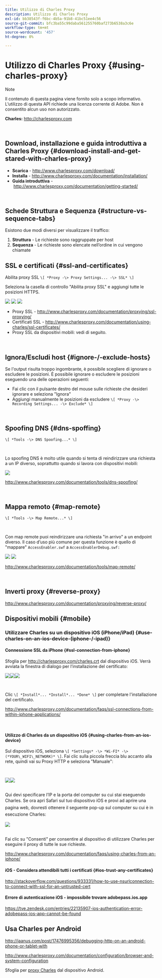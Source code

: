 ```yaml
---
title: Utilizzo di Charles Proxy
description: Utilizzo di Charles Proxy
exl-id: bb38543f-f6bc-4b5a-91b8-41bc51ee4c56
source-git-commit: bfc3ba55c99daba561255760baf273b6538a3c6e
workflow-type: tm+mt
source-wordcount: '457'
ht-degree: 0%

---
```


# Utilizzo di Charles Proxy {#using-charles-proxy}

>[!NOTE]
>
>Il contenuto di questa pagina viene fornito solo a scopo informativo. L’utilizzo di questa API richiede una licenza corrente di Adobe. Non è consentito alcun uso non autorizzato.


**Charles:** <http://charlesproxy.com>

 
## Download, installazione e guida introduttiva a Charles Proxy {#download-install-and-get-stared-with-charles-proxy}

- **Scarica** - <http://www.charlesproxy.com/download/>
- **Installa** - <http://www.charlesproxy.com/documentation/installation/>
- **Guida introduttiva** - <http://www.charlesproxy.com/documentation/getting-started/>

 
## Schede Struttura e Sequenza {#structure-vs-sequence-tabs}

Esistono due modi diversi per visualizzare il traffico:

1. **Struttura** - Le richieste sono raggruppate per host
1. **Sequenza** - Le richieste sono elencate nell’ordine in cui vengono chiamate


## SSL e certificati {#ssl-and-certificates}

Abilita proxy SSL `\[ *Proxy -\> Proxy Settings... -\> SSL* \]`

Seleziona la casella di controllo &quot;Abilita proxy SSL&quot; e aggiungi tutte le posizioni HTTPS.


![](https://dzf8vqv24eqhg.cloudfront.net/userfiles/258/326/ckfinder/images/ProxySettings.PNG) ![](https://dzf8vqv24eqhg.cloudfront.net/userfiles/258/326/ckfinder/images/SSLSettings.PNG) ![](https://dzf8vqv24eqhg.cloudfront.net/userfiles/258/326/ckfinder/images/AddHttpsLocations.PNG)



- Proxy SSL - <http://www.charlesproxy.com/documentation/proxying/ssl-proxying/>
- Certificati SSL - <http://www.charlesproxy.com/documentation/using-charles/ssl-certificates/>
- Proxy SSL da dispositivi mobili: vedi di seguito.

 
## Ignora/Escludi host {#ignore-/-exclude-hosts}

Se l&#39;output risulta troppo ingombrante, è possibile scegliere di ignorare o escludere le posizioni. È possibile ignorare o escludere le posizioni eseguendo una delle operazioni seguenti:

- Fai clic con il pulsante destro del mouse sulle richieste che desideri ignorare e seleziona &quot;Ignora&quot;
- Aggiungi manualmente le posizioni da escludere `\[ *Proxy -\> Recording Settings... -\> Exclude* \]`

 
## Spoofing DNS {#dns-spoffing}

`\[ *Tools -\> DNS Spoofing...* \]`

 

Lo spoofing DNS è molto utile quando si tenta di reindirizzare una richiesta a un IP diverso, soprattutto quando si lavora con dispositivi mobili:

![](https://dzf8vqv24eqhg.cloudfront.net/userfiles/258/326/ckfinder/images/DNSSpoofing.PNG)

<http://www.charlesproxy.com/documentation/tools/dns-spoofing/>

 
## Mappa remoto {#map-remote}

`\[ *Tools -\> Map Remote...* \]`

 

Con map remote puoi reindirizzare una richiesta &quot;in arrivo&quot; a un endpoint diverso. Il caso d’uso più comune per questa funzione è quello di &quot;mappare&quot; `AccessEnabler.swf` a `AccessEnablerDebug.swf:`

![](https://dzf8vqv24eqhg.cloudfront.net/userfiles/258/326/ckfinder/images/MapRemote.PNG) ![](https://dzf8vqv24eqhg.cloudfront.net/userfiles/258/326/ckfinder/images/MapRemoteAdd.PNG)

<http://www.charlesproxy.com/documentation/tools/map-remote/>

 

## Inverti proxy {#reverse-proxy}

<http://www.charlesproxy.com/documentation/proxying/reverse-proxy/>

## Dispositivi mobili {#mobile}

### Utilizzare Charles su un dispositivo iOS (iPhone/iPad) {#use-charles-on-an-ios-device-(iphone-/-ipad)}

#### Connessione SSL da iPhone {#ssl-connection-from-iphone}

Sfoglia per <http://charlesproxy.com/charles.crt> dal dispositivo iOS.  Verrà avviata la finestra di dialogo per l’installazione del certificato:

![](https://dzf8vqv24eqhg.cloudfront.net/userfiles/258/326/ckfinder/images/iOSDeviceSSLCertificate1\(1\).PNG)![](https://dzf8vqv24eqhg.cloudfront.net/userfiles/258/326/ckfinder/images/iOSDeviceSSLCertificate2\(1\).PNG)![](https://dzf8vqv24eqhg.cloudfront.net/userfiles/258/326/ckfinder/images/iOSDeviceSSLCertificate3.PNG)

 </br>

Clic `\[ *Install*... *Install*... *Done* \]` per completare l&#39;installazione del certificato.

<http://www.charlesproxy.com/documentation/faqs/ssl-connections-from-within-iphone-applications/>

 

#### Utilizzo di Charles da un dispositivo iOS {#using-charles-from-an-ios-device}

Sul dispositivo iOS, seleziona `\[ *Settings* -\> *Wi-FI* -\> (*YOUR\_WIFI\_NETWORK)* \]`. Fai clic sulla piccola freccia blu accanto alla rete, quindi vai su Proxy HTTP e seleziona &quot;Manuale&quot;: 


 </br>

![](https://dzf8vqv24eqhg.cloudfront.net/userfiles/258/326/ckfinder/images/iOSDeviceManualProxy1.png)![](https://dzf8vqv24eqhg.cloudfront.net/userfiles/258/326/ckfinder/images/iOSDeviceManualProxy2.PNG)


 </br>
Qui devi specificare l’IP e la porta del computer su cui stai eseguendo Charles. <span style="line-height: 1.6em;">Se ora apri Safari sul tuo dispositivo iOS e provi ad aprire una pagina web, dovresti ottenere il seguente pop-up sul computer su cui è in esecuzione Charles:
 
 </br>

![](https://dzf8vqv24eqhg.cloudfront.net/userfiles/258/326/ckfinder/images/iOSDeviceManualProxy3.PNG)

</br>
Fai clic su "Consenti" per consentire al dispositivo di utilizzare Charles per eseguire il proxy di tutte le sue richieste.

<http://www.charlesproxy.com/documentation/faqs/using-charles-from-an-iphone/>


#### iOS - Considera attendibili tutti i certificati {#ios-trust-any-certificates}

<http://stackoverflow.com/questions/933331/how-to-use-nsurlconnection-to-connect-with-ssl-for-an-untrusted-cert>

#### Errore di autenticazione iOS - impossibile trovare adobepass.ios.app

<https://tve.zendesk.com/entries/22135907-ios-authentication-error-adobepass-ios-app-cannot-be-found>


## Usa Charles per Android

<http://jaanus.com/post/17476995356/debugging-http-on-an-android-phone-or-tablet-with>

<http://www.charlesproxy.com/documentation/configuration/browser-and-system-configuration>


Sfoglia per [proxy Charles](http://charlesproxy.com/charles.crt) dal dispositivo Android.

